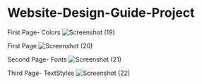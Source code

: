 # Website-Design-Guide-Project

First Page- Colors
![Screenshot (19)](https://user-images.githubusercontent.com/116946235/235429173-d1c86461-def4-43b8-bc48-2dcbe49b1aaf.png)

First Page
![Screenshot (20)](https://user-images.githubusercontent.com/116946235/235429197-56aceca3-ac9d-494d-b0bd-08104afe1a36.png)

Second Page- Fonts
![Screenshot (21)](https://user-images.githubusercontent.com/116946235/235429220-5e258a45-7830-455d-b3ee-19fb3e4236b2.png)

Third Page- TextStyles
![Screenshot (22)](https://user-images.githubusercontent.com/116946235/235429240-2d948aeb-04be-4bed-9202-893f1251ef26.png)

